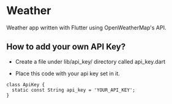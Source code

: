 # Weather

Weather app written with Flutter using OpenWeatherMap's API.

## How to add your own API Key?

- Create a file under lib/api_key/ directory called api_key.dart

- Place this code with your api key set in it.

```
class ApiKey {
  static const String api_key = 'YOUR_API_KEY';
}
```

